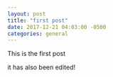 ```yaml
---
layout: post
title: "first post"
date: 2017-12-21 04:03:00 -0500
categories: general
---
```

This is the first post

it has also been edited!
